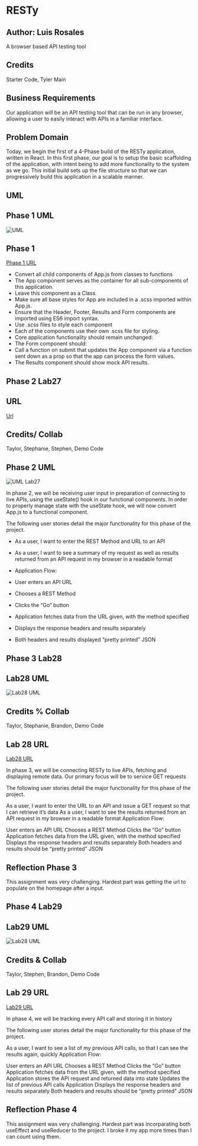 # RESTy

## Author: Luis Rosales

A browser based API testing tool

## Credits

Starter Code, Tyler Main

## Business Requirements

Our application will be an API testing tool that can be run in any browser, allowing a user to easily interact with APIs in a familiar interface.

## Problem Domain

Today, we begin the first of a 4-Phase build of the RESTy application, written in React. In this first phase, our goal is to setup the basic scaffolding of the application, with intent being to add more functionality to the system as we go. This initial build sets up the file structure so that we can progressively build this application in a scalable manner.

## UML

## Phase 1 UML

![UML](./public/uml-lab26.png)

## Phase 1

[Phase 1 URL](https://codesandbox.io/p/github/RosalesJr/resty/lab26?file=%2FREADME.md&workspace=%257B%2522activeFileId%2522%253A%2522cl9niyv5u0002lrigbcn72avx%2522%252C%2522openFiles%2522%253A%255B%255D%252C%2522sidebarPanel%2522%253A%2522EXPLORER%2522%252C%2522gitSidebarPanel%2522%253A%2522COMMIT%2522%252C%2522sidekickItems%2522%253A%255B%257B%2522type%2522%253A%2522PREVIEW%2522%252C%2522taskId%2522%253A%2522start%2522%252C%2522port%2522%253A3000%252C%2522key%2522%253A%2522cl9njaj3l007s356h3yzxjjhq%2522%252C%2522isMinimized%2522%253Afalse%257D%255D%257D)

- Convert all child components of App.js from classes to functions
- The App component serves as the container for all sub-components of this application.
- Leave this component as a Class.
- Make sure all base styles for App are included in a .scss imported within App.js.
- Ensure that the Header, Footer, Results and Form components are imported using ES6 import syntax.
- Use .scss files to style each component
- Each of the components use their own .scss file for styling.
- Core application functionality should remain unchanged:
- The Form component should:
- Call a function on submit that updates the App component via a function sent down as a prop so that the app can process the form values.
- The Results component should show mock API results.

## Phase 2 Lab27

## URL

[Url](https://codesandbox.io/p/github/RosalesJr/resty/phase2?file=%2FREADME.md&workspace=%257B%2522activeFileId%2522%253A%2522cl9niyv5u0002lrigbcn72avx%2522%252C%2522openFiles%2522%253A%255B%255D%252C%2522sidebarPanel%2522%253A%2522EXPLORER%2522%252C%2522gitSidebarPanel%2522%253A%2522COMMIT%2522%252C%2522sidekickItems%2522%253A%255B%257B%2522key%2522%253A%2522cl9p65eef004i356iyigib1ow%2522%252C%2522type%2522%253A%2522PROJECT_SETUP%2522%252C%2522isMinimized%2522%253Afalse%257D%252C%257B%2522type%2522%253A%2522PREVIEW%2522%252C%2522taskId%2522%253A%2522start%2522%252C%2522port%2522%253A3000%252C%2522key%2522%253A%2522cl9p65gv7008y356i638jnstj%2522%252C%2522isMinimized%2522%253Afalse%257D%255D%257D)

## Credits/ Collab

Taylor, Stephanie, Stephen, Demo Code

## Phase 2 UML 

![UML Lab27](./public/uml-lab27.png)

In phase 2, we will be receiving user input in preparation of connecting to live APIs, using the useState() hook in our functional components. In order to properly manage state with the useState hook, we will now convert App.js to a functional component.

The following user stories detail the major functionality for this phase of the project.

- As a user, I want to enter the REST Method and URL to an API
- As a user, I want to see a summary of my request as well as results returned from an API request in my browser in a readable format
- Application Flow:

- User enters an API URL
- Chooses a REST Method
- Clicks the “Go” button
- Application fetches data from the URL given, with the method specified
- Displays the response headers and results separately
- Both headers and results displayed “pretty printed” JSON

## Phase 3 Lab28

## Lab28 UML

![Lab28 UML](./public/uml-lab27.png)

## Credits % Collab

Taylor, Stephanie, Brandon, Demo Code

## Lab 28 URL

[Lab28 URL](https://codesandbox.io/p/github/RosalesJr/resty/phase3?file=%2FREADME.md&workspace=%257B%2522activeFileId%2522%253A%2522cl9niyv5u0002lrigbcn72avx%2522%252C%2522openFiles%2522%253A%255B%255D%252C%2522sidebarPanel%2522%253A%2522EXPLORER%2522%252C%2522gitSidebarPanel%2522%253A%2522COMMIT%2522%252C%2522sidekickItems%2522%253A%255B%257B%2522type%2522%253A%2522PREVIEW%2522%252C%2522taskId%2522%253A%2522start%2522%252C%2522port%2522%253A3000%252C%2522key%2522%253A%2522cl9q8ve55004j356ix5vycfub%2522%252C%2522isMinimized%2522%253Afalse%257D%255D%257D)

In phase 3, we will be connecting RESTy to live APIs, fetching and displaying remote data. Our primary focus will be to service GET requests

The following user stories detail the major functionality for this phase of the project.

As a user, I want to enter the URL to an API and issue a GET request so that I can retrieve it’s data
As a user, I want to see the results returned from an API request in my browser in a readable format
Application Flow:

User enters an API URL
Chooses a REST Method
Clicks the “Go” button
Application fetches data from the URL given, with the method specified
Displays the response headers and results separately
Both headers and results should be “pretty printed” JSON

## Reflection Phase 3

This assignment was very challenging. Hardest part was getting the url to populate on the homepage after a input.

## Phase 4 Lab29

## Lab29 UML

![Lab28 UML](./public/uml-lab27.png)

## Credits & Collab

Taylor, Stephen, Brandon, Demo Code

## Lab 29 URL

[Lab29 URL](https://codesandbox.io/p/github/RosalesJr/resty/phase4?file=%2FREADME.md&workspace=%257B%2522activeFileId%2522%253A%2522cl9niyv5u0002lrigbcn72avx%2522%252C%2522openFiles%2522%253A%255B%255D%252C%2522sidebarPanel%2522%253A%2522EXPLORER%2522%252C%2522gitSidebarPanel%2522%253A%2522COMMIT%2522%252C%2522sidekickItems%2522%253A%255B%257B%2522type%2522%253A%2522PREVIEW%2522%252C%2522taskId%2522%253A%2522start%2522%252C%2522port%2522%253A3000%252C%2522key%2522%253A%2522cl9rtmpep0048356idavdqey3%2522%252C%2522isMinimized%2522%253Afalse%257D%255D%257D)

In phase 4, we will be tracking every API call and storing it in history

The following user stories detail the major functionality for this phase of the project.

As a user, I want to see a list of my previous API calls, so that I can see the results again, quickly
Application Flow:

User enters an API URL
Chooses a REST Method
Clicks the “Go” button
Application fetches data from the URL given, with the method specified
Application stores the API request and returned data into state
Updates the list of previous API calls
Application Displays the response headers and results separately
Both headers and results should be “pretty printed” JSON

## Reflection Phase 4

This assignment was very challenging. Hardest part was incorparating both useEffect and useReducer to the project. I broke it my app more times than I can count using them. 
